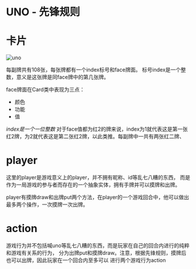 # UNO - 先锋规则

# 卡片
![uno](https://upload.wikimedia.org/wikipedia/commons/9/95/UNO_cards_deck.svg)

每副牌共有108张，每张牌都有一个index标号和face牌面。
标号index是一个整数，意义是这张牌是同face牌中的第几张牌。

face牌面在Card类中表现为三点：
- 颜色
- 功能
- 值

*index是一个一位整数*
对于face值都为红2的牌来说，index为1就代表这是第一张红2牌，为2就代表这是第二张红2牌，以此类推。每副牌中一共有两张红二牌、

# player

这里的player是游戏意义上的player，并不拥有昵称、id等乱七八糟的东西，
而是作为一局游戏的参与者而存在的一个抽象实体，拥有手牌并可以摸牌和出牌。

player有摸牌draw和出牌put两个方法，在player的一个游戏回合中，他可以做出
最多两个操作，一次摸牌一次出牌。

# action

游戏行为并不包括喊uno等乱七八糟的东西，而是玩家在自己的回合内进行的纯粹和游戏有关系的行为，
分为出牌put和摸牌draw。注意，根据先锋规则，摸牌后也可以出牌，因此玩家在一个回合内至多可以
进行两个游戏行为action
